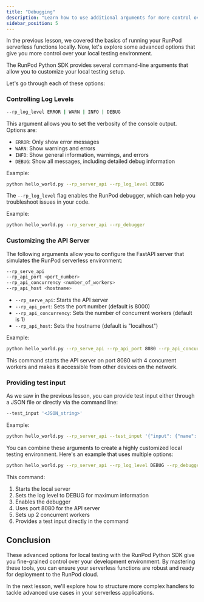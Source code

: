 ```yaml
---
title: "Debugging"
description: "Learn how to use additional arguments for more control over your local testing environment"
sidebar_position: 5
---
```


In the previous lesson, we covered the basics of running your RunPod serverless functions locally. 
Now, let's explore some advanced options that give you more control over your local testing environment.


The RunPod Python SDK provides several command-line arguments that allow you to customize your local testing setup. 

Let's go through each of these options:

### Controlling Log Levels

```bash
--rp_log_level ERROR | WARN | INFO | DEBUG
```

This argument allows you to set the verbosity of the console output. Options are:

- `ERROR`: Only show error messages
- `WARN`: Show warnings and errors
- `INFO`: Show general information, warnings, and errors
- `DEBUG`: Show all messages, including detailed debug information

Example:
```bash
python hello_world.py --rp_server_api --rp_log_level DEBUG
```

The `--rp_log_level` flag enables the RunPod debugger, which can help you troubleshoot issues in your code.

Example:
```bash
python hello_world.py --rp_server_api --rp_debugger
```

### Customizing the API Server

The following arguments allow you to configure the FastAPI server that simulates the RunPod serverless environment:

```bash
--rp_serve_api
--rp_api_port <port_number>
--rp_api_concurrency <number_of_workers>
--rp_api_host <hostname>
```

- `--rp_serve_api`: Starts the API server
- `--rp_api_port`: Sets the port number (default is 8000)
- `--rp_api_concurrency`: Sets the number of concurrent workers (default is 1)
- `--rp_api_host`: Sets the hostname (default is "localhost")

Example:
```bash
python hello_world.py --rp_serve_api --rp_api_port 8080 --rp_api_concurrency 4 --rp_api_host 0.0.0.0
```

This command starts the API server on port 8080 with 4 concurrent workers and makes it accessible from other devices on the network.

### Providing test input

As we saw in the previous lesson, you can provide test input either through a JSON file or directly via the command line:

```bash
--test_input '<JSON_string>'
```

Example:

```bash
python hello_world.py --rp_server_api --test_input '{"input": {"name": "RunPod"}}'
```


You can combine these arguments to create a highly customized local testing environment. Here's an example that uses multiple options:

```bash
python hello_world.py --rp_server_api --rp_log_level DEBUG --rp_debugger --rp_api_port 8080 --rp_api_concurrency 2 --test_input '{"input": {"name": "Advanced Tester"}}'
```

This command:

1. Starts the local server
2. Sets the log level to DEBUG for maximum information
3. Enables the debugger
4. Uses port 8080 for the API server
5. Sets up 2 concurrent workers
6. Provides a test input directly in the command


## Conclusion

These advanced options for local testing with the RunPod Python SDK give you fine-grained control over your development environment. By mastering these tools, you can ensure your serverless functions are robust and ready for deployment to the RunPod cloud.

In the next lesson, we'll explore how to structure more complex handlers to tackle advanced use cases in your serverless applications.
